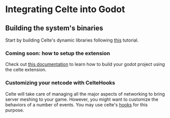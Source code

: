 # Integrating Celte into Godot

## Building the system's binaries

Start by building Celte's dynamic libraries following [this](how-to-build-**systems**.md) tutorial.

### Coming soon: how to setup the extension

Check out [this documentation](./CompilingGodot.md) to learn how to build your godot project using the celte extension.

### Customizing your netcode with CelteHooks

Celte will take care of managing all the major aspects of networking to bring server meshing to your game. However, you might want to customize the behaviors of a number of events. You may use celte's [hooks](./Hooks.md) for this purpose.